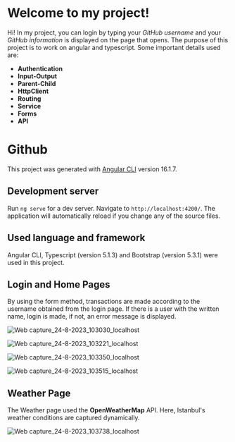 # Welcome to my project!

Hi! In my project, you can login by typing your *GitHub username* and your *GitHub information* is displayed on the page that opens. The purpose of this project is to work on angular and typescript.  Some important details used are: 

 -  **Authentication**
 - **Input-Output**
 - **Parent-Child**
 - **HttpClient**
 - **Routing**
 - **Service**
 - **Forms**
 - **API**

 

# Github

This project was generated with [Angular CLI](https://github.com/angular/angular-cli) version 16.1.7.

## Development server

Run `ng serve` for a dev server. Navigate to `http://localhost:4200/`. The application will automatically reload if you change any of the source files.

## Used language and framework

Angular CLI, Typescript (version 5.1.3) and Bootstrap (version  5.3.1) were used in this project.  

## Login and Home Pages

By using the form method, transactions are made according to the username obtained from the login page.  If there is a user with the written name, login is made, if not, an error message is displayed.


![Web capture_24-8-2023_103030_localhost](https://github.com/MelisaGulsan/internsiproject/assets/74907355/4f0ad6c2-4e52-4a60-9343-be9451cc71b0)


![Web capture_24-8-2023_103221_localhost](https://github.com/MelisaGulsan/internsiproject/assets/74907355/a1dd285d-9fc5-4136-8b14-3815f1936b0c)


![Web capture_24-8-2023_103350_localhost](https://github.com/MelisaGulsan/internsiproject/assets/74907355/3a22e85b-54d9-48af-90fe-d7918e32de47)


![Web capture_24-8-2023_103515_localhost](https://github.com/MelisaGulsan/internsiproject/assets/74907355/5e124dbb-dca0-49b7-8580-01c6802adf83)

## Weather Page

The Weather page used the **OpenWeatherMap** API.  Here, Istanbul's weather conditions are captured dynamically.


![Web capture_24-8-2023_103738_localhost](https://github.com/MelisaGulsan/internsiproject/assets/74907355/71aa66cd-4831-4ae5-b6e3-434307ff2a65)



